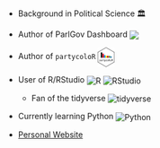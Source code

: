 - Background in Political Science 🏛

- Author of ParlGov Dashboard <img align="center" width="30px" src="https://github.com/lwarode/ParlGov_Dashboard/blob/main/pg_dashboard_sticker.png"/> 
- Author of `partycoloR` <img align="center" width="30px" src="https://github.com/lwarode/partycoloR/blob/master/partycoloR_sticker.png"/>

- User of R/RStudio <img align="center" alt="R" width="30px" src="https://www.r-project.org/Rlogo.png"/> <img align="center" alt="RStudio" width="60px" src="https://d33wubrfki0l68.cloudfront.net/62bcc8535a06077094ca3c29c383e37ad7334311/a263f/assets/img/logo.svg"/> 
   - Fan of the tidyverse <img align="center" alt="tidyverse" width="30px" src="https://tidyverse.tidyverse.org/articles/tidyverse-logo.png"/>
   
- Currently learning Python <img align="center" alt="Python" width="30px" src="https://upload.wikimedia.org/wikipedia/commons/c/c3/Python-logo-notext.svg"/>

- [Personal Website](https://lwarode.github.io/)

